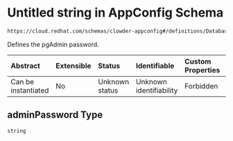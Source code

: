 # Untitled string in AppConfig Schema

```txt
https://cloud.redhat.com/schemas/clowder-appconfig#/definitions/DatabaseConfig/properties/adminPassword
```

Defines the pgAdmin password.

| Abstract            | Extensible | Status         | Identifiable            | Custom Properties | Additional Properties | Access Restrictions | Defined In                                                   |
| :------------------ | :--------- | :------------- | :---------------------- | :---------------- | :-------------------- | :------------------ | :----------------------------------------------------------- |
| Can be instantiated | No         | Unknown status | Unknown identifiability | Forbidden         | Allowed               | none                | [schema.json*](../../out/schema.json "open original schema") |

## adminPassword Type

`string`
